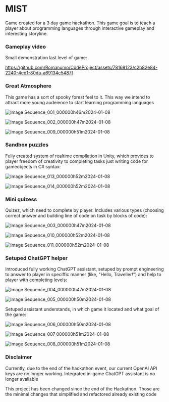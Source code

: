 # MIST
Game created for a 3 day game hackathon. This game goal is to teach a player about programming languages through interactive gameplay and interesting storyline. 

### Gameplay video
Small demonstration last level of game:

https://github.com/Romanumo/CodeProject/assets/78168123/c2b82e84-2240-4ed1-80da-a69134c5487f

### Great Atmosphere
This game has a sort of spooky forest feel to it. This way we intend to attract more young audeience to start learning programming languages

![Image Sequence_001_000000h46m2024-01-08](https://github.com/Romanumo/CodeProject/assets/78168123/b048c220-8ac2-4f2e-ae8a-e4289fd4e11c)

![Image Sequence_002_000000h47m2024-01-08](https://github.com/Romanumo/CodeProject/assets/78168123/019dd1a0-07d3-431e-9051-558693b0b738)

![Image Sequence_009_000000h51m2024-01-08](https://github.com/Romanumo/CodeProject/assets/78168123/03041e0d-8b68-4173-8dfd-239ac6f9f581)

### Sandbox puzzles
Fully created system of realtime compilation in Unity, which provides to player freedom of creativity to completing tasks just writing code for gameobjects in C# syntax:

![Image Sequence_013_000000h52m2024-01-08](https://github.com/Romanumo/CodeProject/assets/78168123/48b9c129-f9e1-403f-b6ca-7bac837e1727)

![Image Sequence_014_000000h52m2024-01-08](https://github.com/Romanumo/CodeProject/assets/78168123/53d63b72-7f5c-4b0b-9bda-dbca06580985)

### Mini quizess
Quizez, which need to complete by player. Includes various types (choosing correct answer and building line of code on task by blocks of code):

![Image Sequence_003_000000h47m2024-01-08](https://github.com/Romanumo/CodeProject/assets/78168123/d5b05357-7fb8-45ee-81ce-6b2fe8d1ee2d)

![Image Sequence_010_000000h52m2024-01-08](https://github.com/Romanumo/CodeProject/assets/78168123/2a4abaea-c8d9-45e2-9997-eda326292fd5)

![Image Sequence_011_000000h52m2024-01-08](https://github.com/Romanumo/CodeProject/assets/78168123/979b5e81-02f3-4424-a23e-2e56a815c752)

### Setuped ChatGPT helper
Introduced fully working ChatGPT assistant, setuped by prompt engineering to answer to player in speciffic manner (like, "Hello, Traveller!") and help to player with completing levels:

![Image Sequence_004_000000h47m2024-01-08](https://github.com/Romanumo/CodeProject/assets/78168123/c05aebc8-282c-41b6-bc3c-da6bbfc4fc84)

![Image Sequence_005_000000h50m2024-01-08](https://github.com/Romanumo/CodeProject/assets/78168123/cf3eda99-9c6a-4b3e-b6e3-528738dfc44a)

Setuped assistant understands, in which game it located and what goal of the game:

![Image Sequence_006_000000h50m2024-01-08](https://github.com/Romanumo/CodeProject/assets/78168123/d123350b-2bb4-403c-af2c-321bf8199bac)

![Image Sequence_007_000000h51m2024-01-08](https://github.com/Romanumo/CodeProject/assets/78168123/890ba0ea-b1cb-4901-8be6-b66e741c7dbd)

![Image Sequence_008_000000h51m2024-01-08](https://github.com/Romanumo/CodeProject/assets/78168123/f9a6ae4c-728b-4cea-9617-035595bdab6b)

### Disclaimer
Currently, due to the end of the hackathon event, our current OpenAI API keys are no longer working. Integrated in-game ChatGPT assistant is no longer available

This project has been changed since the end of the Hackathon. Those are the minimal changes that simplified and refactored already existing code
